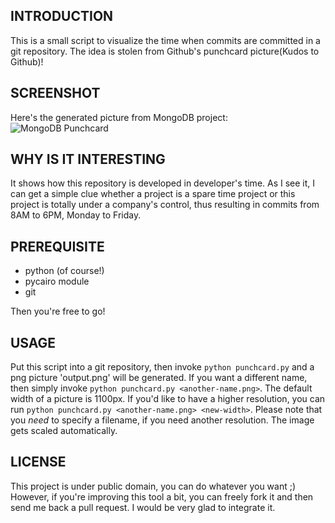 INTRODUCTION
------------

This is a small script to visualize the time when commits are committed in a
git repository. The idea is stolen from Github's punchcard picture(Kudos to
Github)!

SCREENSHOT
----------

Here's the generated picture from MongoDB project:
![MongoDB Punchcard](http://printf.me/wp-content/uploads/2011/09/output-300x109.png)

WHY IS IT INTERESTING
---------------------

It shows how this repository is developed in developer's time.  As I see it, I
can get a simple clue whether a project is a spare time project or this project
is totally under a company's control, thus resulting in commits from 8AM to
6PM, Monday to Friday.

PREREQUISITE
------------

- python (of course!)
- pycairo module
- git

Then you're free to go!

USAGE
-----

Put this script into a git repository, then invoke `python punchcard.py` and a
png picture 'output.png' will be generated.  If you want a different name, then simply
invoke `python punchcard.py <another-name.png>`. The default width of a picture is 1100px.
If you'd like to have a higher resolution, you can run `python punchcard.py <another-name.png> <new-width>`.
Please note that you *need* to specify a filename, if you need another resolution. The image gets scaled
automatically.

LICENSE
-------

This project is under public domain, you can do whatever you want ;)
However, if you're improving this tool a bit, you can freely fork it and then
send me back a pull request. I would be very glad to integrate it.
